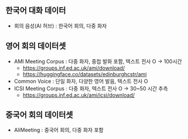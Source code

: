 ## 한국어 대화 데이터
- 회의 음성(AI 허브) : 한국어 회의, 다중 화자

## 영어 회의 데이터셋
- AMI Meeting Corpus : 다중 화자, 중첩 발화 포함, 텍스트 전사 O -> 100시간
  - https://groups.inf.ed.ac.uk/ami/download/
  - https://huggingface.co/datasets/edinburghcstr/ami
- Common Voice : 단일 화자, 다양한 영어 발음, 텍스트 전사 O
- ICSI Meeting Corpus : 다중 화자, 텍스트 전사 O -> 30~50 시간 추측
  - https://groups.inf.ed.ac.uk/ami/icsi/download/

## 중국어 회의 데이터셋
- AliMeeting : 중국어 회의, 다중 화자 포함

